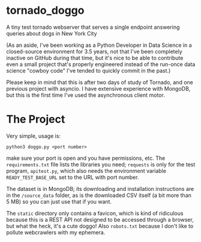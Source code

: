 # tornado_doggo
A tiny test tornado webserver that serves a single endpoint answering queries about dogs in New York City

(As an aside, I've been working as a Python Developer in Data Science in a closed-source environment for 3.5 years, not that I've been completely inactive on GitHub during that time, but it's nice to be able to contribute even a small project that's properly engineered instead of the run-once data science "cowboy code" I've tended to quickly commit in the past.)

Please keep in mind that this is after two days of study of Tornado, and one previous project with asyncio. I have extensive experience with MongoDB, but this is the first time I've used the asynchronous client motor.

# The Project
Very simple, usage is:

    python3 doggo.py <port number>

make sure your port is open and you have permissions, etc. The `requirements.txt` file lists the libraries you need; `requests` is only for the test program, `apitest.py`, which also needs the environment variable `READY_TEST_BASE_URL` set to the URL with port number.

The dataset is in MongoDB; its downloading and installation instructions are in the `/source_data` folder, as is the downloaded CSV itself (a bit more than 5 MB) so you can just use that if you want.

The `static` directory only contains a favicon, which is kind of ridiculous because this is a REST API not designed to be accessed through a browser, but what the heck, it's a cute doggo! Also `robots.txt` because I don't like to pollute webcrawlers with my ephemera.
